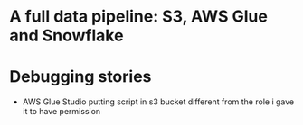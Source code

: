 # A full data pipeline: S3, AWS Glue and Snowflake

# Debugging stories

- AWS Glue Studio putting script in s3 bucket different from the role i gave it to have permission
